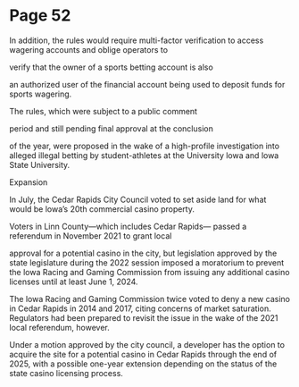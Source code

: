 # Page 52

In addition, the rules would require multi-factor verification
to access wagering accounts and oblige operators to

verify that the owner of a sports betting account is also

an authorized user of the financial account being used to
deposit funds for sports wagering.

The rules, which were subject to a public comment

period and still pending final approval at the conclusion

of the year, were proposed in the wake of a high-profile
investigation into alleged illegal betting by student-athletes
at the University lowa and lowa State University.

Expansion

In July, the Cedar Rapids City Council voted to set aside
land for what would be lowa’s 20th commercial casino
property.

Voters in Linn County—which includes Cedar Rapids—
passed a referendum in November 2021 to grant local

approval for a potential casino in the city, but legislation
approved by the state legislature during the 2022 session
imposed a moratorium to prevent the lowa Racing and
Gaming Commission from issuing any additional casino
licenses until at least June 1, 2024.

The lowa Racing and Gaming Commission twice voted to
deny a new casino in Cedar Rapids in 2014 and 2017,
citing concerns of market saturation. Regulators had been
prepared to revisit the issue in the wake of the 2021 local
referendum, however.

Under a motion approved by the city council, a developer
has the option to acquire the site for a potential casino in
Cedar Rapids through the end of 2025, with a possible
one-year extension depending on the status of the state
casino licensing process.

